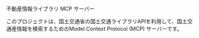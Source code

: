 不動産情報ライブラリ MCP サーバー

このプロジェクトは、国土交通省の国土交通ライブラリAPIを利用して、国土交通産情報を検索するためのModel Context Protocol (MCP) サーバーです。
